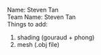 Name: Steven Tan  
Team Name: Steven Tan  
Things to add:  
1. shading (gouraud + phong)
2. mesh (.obj file)
